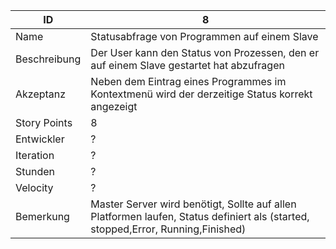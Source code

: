 | ID         |8|
|------------|-|
|Name        |Statusabfrage von Programmen auf einem Slave|
|Beschreibung|Der User kann den Status von Prozessen, den er auf einem Slave gestartet hat abzufragen|
|Akzeptanz| Neben dem Eintrag eines Programmes im Kontextmenü wird der derzeitige Status korrekt angezeigt|
|Story Points|8|
|Entwickler  |?|
|Iteration   |?|
|Stunden     |?|
|Velocity    |?|
|Bemerkung   |Master Server wird benötigt, Sollte auf allen Platformen laufen, Status definiert als (started, stopped,Error, Running,Finished)|
